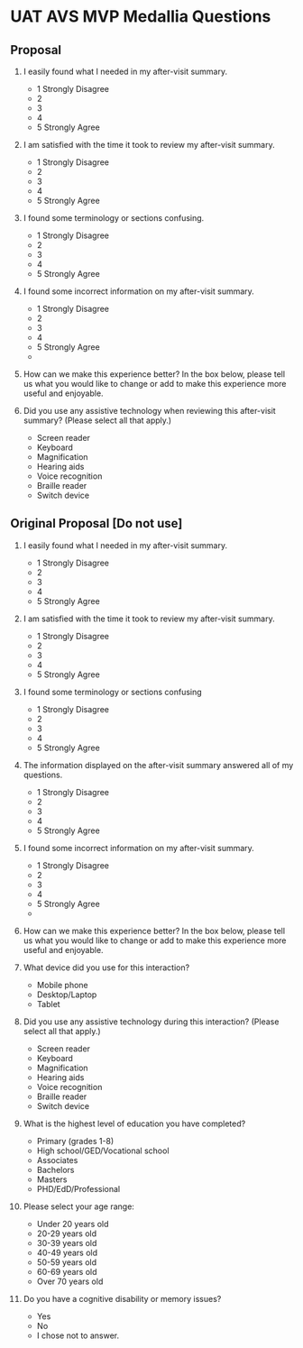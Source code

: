 # UAT AVS MVP Medallia Questions
## Proposal
1.	I easily found what I needed in my after-visit summary.
    - 1 Strongly Disagree
    - 2
    - 3
    - 4
    - 5 Strongly Agree

2.	I am satisfied with the time it took to review my after-visit summary.
    - 1 Strongly Disagree
    - 2
    - 3
    - 4
    - 5 Strongly Agree        


3.	I found some terminology or sections confusing.
    - 1 Strongly Disagree
    - 2
    - 3
    - 4
    - 5 Strongly Agree            

 
4.	I found some incorrect information on my after-visit summary.
     - 1 Strongly Disagree
    - 2
    - 3
    - 4
    - 5 Strongly Agree
    -             

5.	How can we make this experience better? In the box below, please tell us what you would like to change or add to make this experience more useful and enjoyable.

  
6.	Did you use any assistive technology when reviewing this after-visit summary? (Please select all that apply.)
    - Screen reader
    - Keyboard
    - Magnification
    - Hearing aids
    - Voice recognition
    - Braille reader
    - Switch device



## Original Proposal [Do not use]
1.	I easily found what I needed in my after-visit summary.
    - 1 Strongly Disagree
    - 2
    - 3
    - 4
    - 5 Strongly Agree


                                                                                              
                                       

2.	I am satisfied with the time it took to review my after-visit summary.
    - 1 Strongly Disagree
    - 2
    - 3
    - 4
    - 5 Strongly Agree        


3.	I found some terminology or sections confusing
    - 1 Strongly Disagree
    - 2
    - 3
    - 4
    - 5 Strongly Agree
            


4.	The information displayed on the after-visit summary answered all of my questions.
    - 1 Strongly Disagree
    - 2
    - 3
    - 4
    - 5 Strongly Agree                  

 
5.	I found some incorrect information on my after-visit summary.
     - 1 Strongly Disagree
    - 2
    - 3
    - 4
    - 5 Strongly Agree
    -             

6.	How can we make this experience better? In the box below, please tell us what you would like to change or add to make this experience more useful and enjoyable.

   




7.	What device did you use for this interaction?
    - Mobile phone
    - Desktop/Laptop
    - Tablet


8.	Did you use any assistive technology during this interaction? (Please select all that apply.)
    - Screen reader
    - Keyboard
    - Magnification
    - Hearing aids
    - Voice recognition
    - Braille reader
    - Switch device


9.	What is the highest level of education you have completed?
    - Primary (grades 1-8)
    - High school/GED/Vocational school
    - Associates
    - Bachelors
    - Masters
    - PHD/EdD/Professional

10.	Please select your age range:
    - Under 20 years old
    - 20-29 years old
    - 30-39 years old
    - 40-49 years old
    - 50-59 years old
    - 60-69 years old
    - Over 70 years old
      

11. Do you have a cognitive disability or memory issues?
    - Yes
    - No
    - I chose not to answer.
